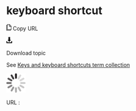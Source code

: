 # keyboard shortcut

![Copy URL](media/keyboard-shortcut/Copy.png)
Copy URL

![Download](media/keyboard-shortcut/Download.png)

Download topic

See [Keys and keyboard shortcuts term collection](https://worldready.cloudapp.net/Styleguide/Read?id=2700&topicid=27401)

![In progress](media/keyboard-shortcut/activity-large.gif)

URL :

